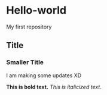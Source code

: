 # Hello-world
My first repository

## Title
### Smaller Title
I am making some updates XD

**This is bold text.**
*This is italicized text.*
